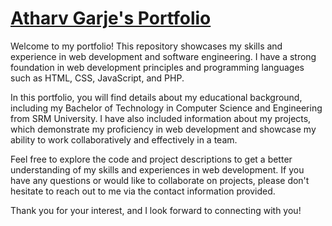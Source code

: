 # [Atharv Garje's Portfolio](https://atharvgarje.netlify.app/)

Welcome to my portfolio! This repository showcases my skills and experience in web development and software engineering. I have a strong foundation in web development principles and programming languages such as HTML, CSS, JavaScript, and PHP.

In this portfolio, you will find details about my educational background, including my Bachelor of Technology in Computer Science and Engineering from SRM University. I have also included information about my projects, which demonstrate my proficiency in web development and showcase my ability to work collaboratively and effectively in a team.

Feel free to explore the code and project descriptions to get a better understanding of my skills and experiences in web development. If you have any questions or would like to collaborate on projects, please don't hesitate to reach out to me via the contact information provided.

Thank you for your interest, and I look forward to connecting with you!
